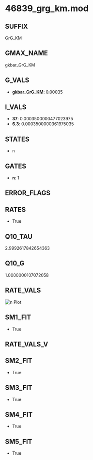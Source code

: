 # 46839_grg_km.mod

## SUFFIX

GrG_KM

## GMAX_NAME

gkbar_GrG_KM

## G_VALS

- **gkbar_GrG_KM**: 0.00035

## I_VALS

- **37**: 0.0003500000477023975
- **6.3**: 0.0003500000361975035

## STATES

- n

## GATES

- **n**: 1

## ERROR_FLAGS


## RATES

- True

## Q10_TAU

2.9992617842654363

## Q10_G

1.0000000107072058

## RATE_VALS

![n Plot](/Users/pbozelos/Dropbox/icg-Chai-Panos/supermodels/output_markdown_files/K/46839_grg_km.mod/images/n.png)

## SM1_FIT

- True

## RATE_VALS_V

## SM2_FIT

- True

## SM3_FIT

- True

## SM4_FIT

- True

## SM5_FIT

- True

